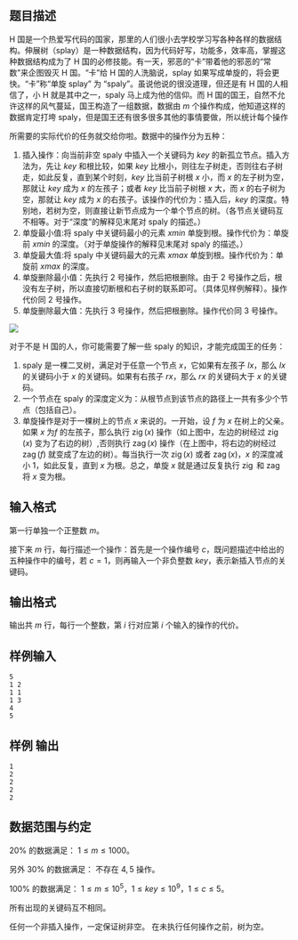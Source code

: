 ## 题目描述

H 国是一个热爱写代码的国家，那里的人们很小去学校学习写各种各样的数据结构。伸展树（splay）是一种数据结构，因为代码好写，功能多，效率高，掌握这种数据结构成为了 H 国的必修技能。有一天，邪恶的“卡”带着他的邪恶的“常数”来企图毁灭 H 国。“卡”给 H 国的人洗脑说，splay 如果写成单旋的，将会更快。“卡”称“单旋 splay” 为 “spaly”。虽说他说的很没道理，但还是有 H 国的人相信了，小 H 就是其中之一，spaly 马上成为他的信仰。而 H 国的国王，自然不允许这样的风气蔓延，国王构造了一组数据，数据由 $m$ 个操作构成，他知道这样的数据肯定打垮 spaly，但是国王还有很多很多其他的事情要做，所以统计每个操作

所需要的实际代价的任务就交给你啦。数据中的操作分为五种：

1. 插入操作：向当前非空 spaly 中插入一个关键码为 $key$ 的新孤立节点。插入方法为，先让 $key$ 和根比较，如果 $key$ 比根小，则往左子树走，否则往右子树走，如此反复，直到某个时刻，$key$ 比当前子树根 $x$ 小，而 $x$ 的左子树为空，那就让 $key$ 成为 $x$ 的左孩子；或者 $key$ 比当前子树根 $x$ 大，而 $x$ 的右子树为空，那就让 $key$ 成为 $x$ 的右孩子。该操作的代价为：插入后，$key$ 的深度。特别地，若树为空，则直接让新节点成为一个单个节点的树。（各节点关键码互不相等。对于“深度”的解释见末尾对 spaly 的描述。）
2. 单旋最小值:将 spaly 中关键码最小的元素 $xmin$ 单旋到根。操作代价为：单旋前 $xmin$ 的深度。（对于单旋操作的解释见末尾对 spaly 的描述。）
3. 单旋最大值:将 spaly 中关键码最大的元素 $xmax$ 单旋到根。操作代价为：单旋前 $xmax$ 的深度。
4. 单旋删除最小值：先执行 $2$ 号操作，然后把根删除。由于 $2$ 号操作之后，根没有左子树，所以直接切断根和右子树的联系即可。（具体见样例解释）。操作代价同 $2$ 号操作。
5. 单旋删除最大值：先执行 $3$ 号操作，然后把根删除。操作代价同 $3$ 号操作。

![](https://cdn.luogu.com.cn/upload/pic/5106.png)

对于不是 H 国的人，你可能需要了解一些 spaly 的知识，才能完成国王的任务：

1. spaly 是一棵二叉树，满足对于任意一个节点 $x$，它如果有左孩子 $lx$，那么 $lx$ 的关键码小于 $x$ 的关键码。如果有右孩子 $rx$，那么 $rx$ 的关键码大于 $x$ 的关键码。
2. 一个节点在 spaly 的深度定义为：从根节点到该节点的路径上一共有多少个节点（包括自己）。
3. 单旋操作是对于一棵树上的节点 $x$ 来说的。一开始，设 $f$ 为 $x$ 在树上的父亲。如果 $x$ 为$f$ 的左孩子，那么执行 $\operatorname{zig}(x)$ 操作（如上图中，左边的树经过 $\operatorname{zig}(x)$ 变为了右边的树）,否则执行 $\operatorname{zag}(x)$ 操作（在上图中，将右边的树经过 $\operatorname{zag}(f)$ 就变成了左边的树）。每当执行一次 $\operatorname{zig}(x)$ 或者 $\operatorname{zag}(x)$，$x$ 的深度减小 $1$，如此反复，直到 $x$ 为根。总之，单旋 $x$ 就是通过反复执行 $\operatorname{zig}$ 和 $\operatorname{zag}$ 将 $x$ 变为根。

## 输入格式

第一行单独一个正整数 $m$。

接下来 $m$ 行，每行描述一个操作：首先是一个操作编号 $c$，既问题描述中给出的五种操作中的编号，若  $c= 1$，则再输入一个非负整数 $key$，表示新插入节点的关键码。

## 输出格式

输出共 $m$ 行，每行一个整数，第 $i$ 行对应第 $i$ 个输入的操作的代价。

## 样例输入

```plain
5
1 2
1 1
1 3
4 
5
```

## 样例 输出

```plain
1 
2 
2
2 
2
```

## 数据范围与约定

$20\%$ 的数据满足： $1\le m \le 1000$。

另外 $30\%$ 的数据满足： 不存在 $4,5$ 操作。

$100\%$ 的数据满足： $1\le m\le 10^5$，$1\le key\le 10^9$，$1\le c\le 5$。

所有出现的关键码互不相同。

任何一个非插入操作，一定保证树非空。 在未执行任何操作之前，树为空。
